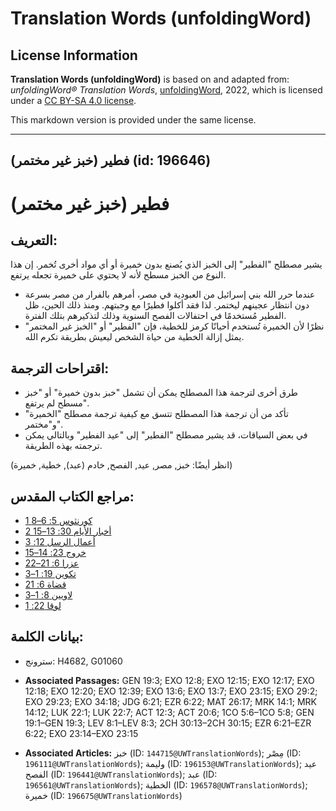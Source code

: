 # Translation Words (unfoldingWord)

## License Information

**Translation Words (unfoldingWord)** is based on and adapted from: _unfoldingWord® Translation Words_, [unfoldingWord](https://unfoldingword.org/utw), 2022, which is licensed under a [CC BY-SA 4.0 license](https://creativecommons.org/licenses/by-sa/4.0/legalcode.en).

This markdown version is provided under the same license.



--------------------------------

## فطير (خبز غير مختمر) (id: 196646)

فطير (خبز غير مختمر)
====================

التعريف:
--------

يشير مصطلح "الفطير" إلى الخبز الذي يُصنع بدون خميرة أو أي مواد أخرى تُخمر. إن هذا النوع من الخبز مسطح لأنه لا يحتوي على خميرة تجعله يرتفع.

* عندما حرر الله بني إسرائيل من العبودية في مصر، أمرهم بالفرار من مصر بسرعة دون انتظار عجينهم ليختمر. لذا فقد أكلوا فطيرًا مع وجبتهم. ومنذ ذلك الحين، ظل الفطير مُستخدمًا في احتفالات الفصح السنوية وذلك لتذكيرهم بتلك الفترة.
* نظرًا لأن الخميرة تُستخدم أحيانًا كرمز للخطية، فإن "الفطير" أو "الخبز غير المختمر" يمثل إزالة الخطية من حياة الشخص ليعيش بطريقة تكرم الله.

اقتراحات الترجمة:
-----------------

* طرق أخرى لترجمة هذا المصطلح يمكن أن تشمل "خبز بدون خميرة" أو "خبز مسطح لم يرتفع".
* تأكد من أن ترجمة هذا المصطلح تتسق مع كيفية ترجمة مصطلح "الخميرة" و"مختمر".
* في بعض السياقات، قد يشير مصطلح "الفطير" إلى "عيد الفطير" وبالتالي يمكن ترجمته بهذه الطريقة.

(انظر أيضًا: خبز, مصر, عيد, الفصح, خادم (عبد), خطية, خميرة)

مراجع الكتاب المقدس:
--------------------

* [1 كورنثوس 5: 6–8](https://ref.ly/1Cor5:6-1Cor5:8)
* [2 أخبار الأيام 30: 13–15](https://ref.ly/2Chr30:13-2Chr30:15)
* [أعمال الرسل 12: 3](https://ref.ly/Acts12:3)
* [خروج 23: 14–15](https://ref.ly/Exod23:14-Exod23:15)
* [عزرا 6: 21–22](https://ref.ly/Ezra6:21-Ezra6:22)
* [تكوين 19: 1–3](https://ref.ly/Gen19:1-Gen19:3)
* [قضاة 6: 21](https://ref.ly/Judg6:21)
* [لاويين 8: 1–3](https://ref.ly/Lev8:1-Lev8:3)
* [لوقا 22: 1](https://ref.ly/Luke22:1)

بيانات الكلمة:
--------------

* سترونج: H4682, G01060

* **Associated Passages:** GEN 19:3; EXO 12:8; EXO 12:15; EXO 12:17; EXO 12:18; EXO 12:20; EXO 12:39; EXO 13:6; EXO 13:7; EXO 23:15; EXO 29:2; EXO 29:23; EXO 34:18; JDG 6:21; EZR 6:22; MAT 26:17; MRK 14:1; MRK 14:12; LUK 22:1; LUK 22:7; ACT 12:3; ACT 20:6; 1CO 5:6–1CO 5:8; GEN 19:1–GEN 19:3; LEV 8:1–LEV 8:3; 2CH 30:13–2CH 30:15; EZR 6:21–EZR 6:22; EXO 23:14–EXO 23:15
* **Associated Articles:** خبز (ID: `144715@UWTranslationWords`); مِصْر (ID: `196111@UWTranslationWords`); وليمة (ID: `196153@UWTranslationWords`); عيد الفصح (ID: `196441@UWTranslationWords`); عبد (ID: `196561@UWTranslationWords`); الخطية (ID: `196578@UWTranslationWords`); خميرة (ID: `196675@UWTranslationWords`)

